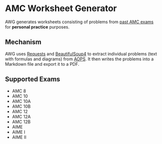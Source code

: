 # AMC Worksheet Generator

AWG generates worksheets consisting of problems from [past AMC exams](https://artofproblemsolving.com/wiki/index.php/AMC_Problems_and_Solutions) for **personal practice** purposes.

## Mechanism

AWG uses [Requests](https://requests.readthedocs.io/en/master/) and [BeautifulSoup4](https://www.crummy.com/software/BeautifulSoup/bs4/doc/) to extract individual problems (text with formulas and diagrams) from [AOPS](https://artofproblemsolving.com/wiki/index.php/AMC_Problems_and_Solutions). It then writes the problems into a Markdown file and export it to a PDF.

## Supported Exams

- AMC 8
- AMC 10
- AMC 10A
- AMC 10B
- AMC 12
- AMC 12A
- AMC 12B
- AIME
- AIME I
- AIME II
